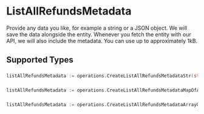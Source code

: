 # ListAllRefundsMetadata

Provide any data you like, for example a string or a JSON object. We will save the data alongside the entity. Whenever
you fetch the entity with our API, we will also include the metadata. You can use up to approximately 1kB.


## Supported Types

### 

```go
listAllRefundsMetadata := operations.CreateListAllRefundsMetadataStr(string{/* values here */})
```

### 

```go
listAllRefundsMetadata := operations.CreateListAllRefundsMetadataMapOfAny(map[string]any{/* values here */})
```

### 

```go
listAllRefundsMetadata := operations.CreateListAllRefundsMetadataArrayOfStr([]string{/* values here */})
```

